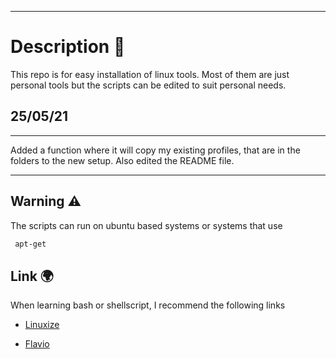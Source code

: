 ****

# Description 📝

This repo is for easy installation of linux tools.
Most of them are just personal tools but the scripts can be edited to suit personal needs.

## 25/05/21
---

Added a function where it will copy my existing profiles, that are in the folders to the new setup. Also edited the README file.

---

## Warning ⚠️
The scripts can run on ubuntu based systems or systems that use

``` bash
 apt-get
```
## Link 🌍
When learning bash or shellscript, I recommend the following links

* [Linuxize](https://linuxize.com/tags/terminal/#)

* [Flavio](https://flaviocopes.com/bash-scripting/)
